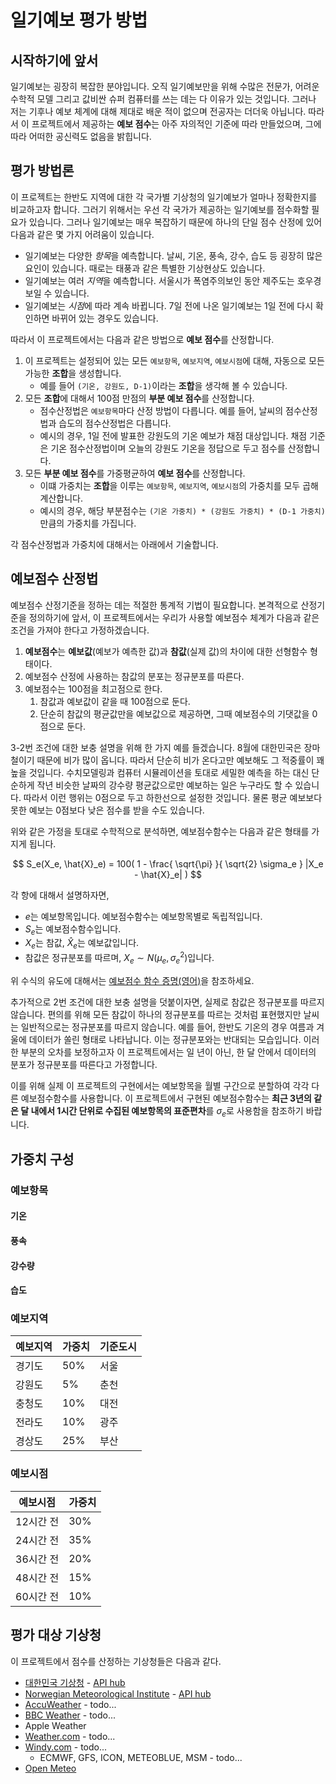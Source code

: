 # 일기예보 평가 방법
## 시작하기에 앞서
일기예보는 굉장히 복잡한 분야입니다. 오직 일기예보만을 위해 수많은 전문가, 어려운 수학적 모델 그리고 값비싼 슈퍼 컴퓨터를 쓰는 데는 다 이유가 있는 것입니다. 그러나 저는 기후나 예보 체계에 대해 제대로 배운 적이 없으며 전공자는 더더욱 아닙니다. 따라서 이 프로젝트에서 제공하는 **예보 점수**는 아주 자의적인 기준에 따라 만들었으며, 그에 따라 어떠한 공신력도 없음을 밝힙니다.

## 평가 방법론
이 프로젝트는 한반도 지역에 대한 각 국가별 기상청의 일기예보가 얼마나 정확한지를 비교하고자 합니다. 그러기 위해서는 우선 각 국가가 제공하는 일기예보를 점수화할 필요가 있습니다. 그러나 일기예보는 매우 복잡하기 때문에 하나의 단일 점수 산정에 있어 다음과 같은 몇 가지 어려움이 있습니다. 

* 일기예보는 다양한 *항목*을 예측합니다. 날씨, 기온, 풍속, 강수, 습도 등 굉장히 많은 요인이 있습니다. 때로는 태풍과 같은 특별한 기상현상도 있습니다.
* 일기예보는 여러 *지역*을 예측합니다. 서울시가 폭염주의보인 동안 제주도는 호우경보일 수 있습니다.
* 일기예보는 *시점*에 따라 계속 바뀝니다. 7일 전에 나온 일기예보는 1일 전에 다시 확인하면 바뀌어 있는 경우도 있습니다.

따라서 이 프로젝트에서는 다음과 같은 방법으로 **예보 점수**를 산정합니다.

1. 이 프로젝트는 설정되어 있는 모든 `예보항목`, `예보지역`, `예보시점`에 대해, 자동으로 모든 가능한 **조합**을 생성합니다.
    * 예를 들어 `(기온, 강원도, D-1)`이라는 **조합**을 생각해 볼 수 있습니다.
2. 모든 **조합**에 대해서 100점 만점의 **부분 예보 점수**를 산정합니다.
    * 점수산정법은 `예보항목`마다 산정 방법이 다릅니다. 예를 들어, 날씨의 점수산정법과 습도의 점수산정법은 다릅니다.
    * 예시의 경우, 1일 전에 발표한 강원도의 기온 예보가 채점 대상입니다. 채점 기준은 기온 점수산정법이며 오늘의 강원도 기온을 정답으로 두고 점수를 산정합니다.
3. 모든 **부분 예보 점수**를 가중평균하여 **예보 점수**를 산정합니다.
    * 이떄 가중치는 **조합**을 이루는 `예보항목`, `예보지역`, `예보시점`의 가중치를 모두 곱해 계산합니다.
    * 예시의 경우, 해당 부분점수는 `(기온 가중치) * (강원도 가중치) * (D-1 가중치)`만큼의 가중치를 가집니다.

각 점수산정법과 가중치에 대해서는 아래에서 기술합니다.

## 예보점수 산정법

예보점수 산정기준을 정하는 데는 적절한 통계적 기법이 필요합니다. 본격적으로 산정기준을 정의하기에 앞서, 이 프로젝트에서는 우리가 사용할 예보점수 체계가 다음과 같은 조건을 가져야 한다고 가정하겠습니다.

1. **예보점수**는 **예보값**(예보가 예측한 값)과 **참값**(실제 값)의 차이에 대한 선형함수 형태이다.
2. 예보점수 산정에 사용하는 참값의 분포는 정규분포를 따른다.
3. 예보점수는 100점을 최고점으로 한다.
    1. 참값과 예보값이 같을 때 100점으로 둔다.
    2. 단순히 참값의 평균값만을 예보값으로 제공하면, 그때 예보점수의 기댓값을 0점으로 둔다.

3-2번 조건에 대한 보충 설명을 위해 한 가지 예를 들겠습니다. 8월에 대한민국은 장마철이기 때문에 비가 많이 옵니다. 따라서 단순히 비가 온다고만 예보해도 그 적중률이 꽤 높을 것입니다. 수치모델링과 컴퓨터 시뮬레이션을 토대로 세밀한 예측을 하는 대신 단순하게 작년 비슷한 날짜의 강수량 평균값으로만 예보하는 일은 누구라도 할 수 있습니다. 따라서 이런 행위는 0점으로 두고 하한선으로 설정한 것입니다. 물론 평균 예보보다 못한 예보는 0점보다 낮은 점수를 받을 수도 있습니다.

위와 같은 가정을 토대로 수학적으로 분석하면, 예보점수함수는 다음과 같은 형태를 가지게 됩니다.

$$ S_e(X_e, \hat{X}_e) =
100(
    1 - \frac{
        \sqrt{\pi}
    }{
        \sqrt{2} \sigma_e
    } 
    |X_e - \hat{X}_e|
) $$

각 항에 대해서 설명하자면,

* $e$는 예보항목입니다. 예보점수함수는 예보항목별로 독립적입니다.
* $S_e$는 예보점수함수입니다.
* $X_e$는 참값, $\hat{X}_e$는 예보값입니다.
* 참값은 정규분포를 따르며, $X_e \sim N (\mu_e, \sigma_e^2)$입니다.

위 수식의 유도에 대해서는 [예보점수 함수 증명(영어)](./forecast-scoring.md)을 참조하세요.

추가적으로 2번 조건에 대한 보충 설명을 덧붙이자면, 실제로 참값은 정규분포를 따르지 않습니다. 편의를 위해 모든 참값이 하나의 정규분포를 따르는 것처럼 표현했지만 날씨는 일반적으로는 정규분포를 따르지 않습니다. 예를 들어, 한반도 기온의 경우 여름과 겨울에 데이터가 쏠린 형태로 나타납니다. 이는 정규분포와는 반대되는 모습입니다. 이러한 부분의 오차를 보정하고자 이 프로젝트에서는 일 년이 아닌, 한 달 안에서 데이터의 분포가 정규분포를 따른다고 가정합니다.

이를 위해 실제 이 프로젝트의 구현에서는 예보항목을 월별 구간으로 분할하여 각각 다른 예보점수함수를 사용합니다. 이 프로젝트에서 구현된 예보점수함수는 **최근 3년의 같은 달 내에서 1시간 단위로 수집된 예보항목의 표준편차**를 $\sigma_e$로 사용함을 참조하기 바랍니다.

## 가중치 구성

### 예보항목

#### 기온

#### 풍속

#### 강수량

#### 습도

### 예보지역

| 예보지역 | 가중치 | 기준도시 |
|----------|-----|--------|
| 경기도 | 50% | 서울 |
| 강원도 | 5% | 춘천 |
| 충청도 | 10% | 대전 |
| 전라도 | 10% | 광주 |
| 경상도 | 25% | 부산 |

### 예보시점

| 예보시점 | 가중치 |
|----------|-----|
| 12시간 전 | 30% |
| 24시간 전 | 35% |
| 36시간 전 | 20% |
| 48시간 전 | 15% |
| 60시간 전 | 10% |

## 평가 대상 기상청

이 프로젝트에서 점수를 산정하는 기상청들은 다음과 같다.

<!-- Perplexity Query : List every weather forecasting service, which provides free API service to use.~~~~ -->

* [대한민국 기상청](https://www.weather.go.kr/w/index.do) - [API hub](https://apihub.kma.go.kr/)
* [Norwegian Meteorological Institute](https://www.met.no/en) - [API hub](https://api.met.no/)
* [AccuWeather](https://www.accuweather.com/) - todo...
* [BBC Weather](https://www.bbc.com/weather) - todo...
* Apple Weather
* [Weather.com](https://weather.com/) - todo...
* [Windy.com](https://www.windy.com/) - todo...
    * ECMWF, GFS, ICON, METEOBLUE, MSM - todo...
* [Open Meteo](https://github.com/open-meteo/open-meteo)